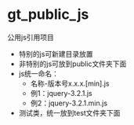 # gt_public_js

公用js引用项目

- 特别的js可新建目录放置
- 非特别的js可放到public文件夹下面
- js统一命名：
    - 名称-版本号x.x.x.[min].js
    - 例1：jquery-3.2.1.js
    - 例2：jquery-3.2.1.min.js
- 测试类，统一放到test文件夹下面
